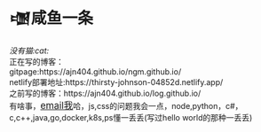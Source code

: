 <h1>&#74529咸鱼一条</h1>
<i>没有猫:cat:</i>
<br>
正在写的博客：
<br>
gitpage:https://ajn404.github.io/ngm.github.io/
<br>
netlify部署地址:https://thirsty-johnson-04852d.netlify.app/
<br>
之前写的博客：https://ajn404.github.io/log.github.io/
<br>
有啥事，<a href="mailto:huiyuening00@gmail.com" target="_blank" style="font-size:1.2em;">email我</a>哈，js,css的问题我会一点，node,python，c#，c,c++,java,go,docker,k8s,ps懂一丢丢(写过hello world的那种一丢丢)
